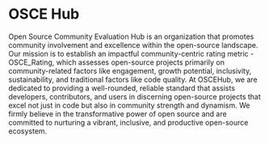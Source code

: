 # OSCE Hub

Open Source Community Evaluation  Hub is an organization that promotes community involvement and excellence within the open-source landscape. 
Our mission is to establish an impactful community-centric rating metric - OSCE_Rating, which assesses open-source projects primarily on community-related factors like engagement, growth potential, inclusivity, sustainability, and traditional factors like code quality. 
At OSCEHub, we are dedicated to providing a well-rounded, reliable standard that assists developers, contributors, and users in discerning open-source projects that excel not just in code but also in community strength and dynamism. We firmly believe in the transformative power of open source and are committed to nurturing a vibrant, inclusive, and productive open-source ecosystem.
